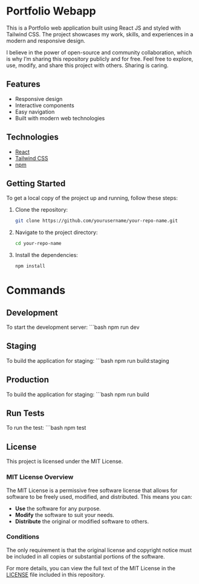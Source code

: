 # Portfolio Webapp

This is a Portfolio web application built using React JS and styled with Tailwind CSS. The project showcases my work, skills, and experiences in a modern and responsive design.

I believe in the power of open-source and community collaboration, which is why I’m sharing this repository publicly and for free. Feel free to explore, use, modify, and share this project with others. Sharing is caring.

## Features

- Responsive design
- Interactive components
- Easy navigation
- Built with modern web technologies

## Technologies

- [React](https://reactjs.org/)
- [Tailwind CSS](https://tailwindcss.com/)
- [npm](https://www.npmjs.com/)

## Getting Started

To get a local copy of the project up and running, follow these steps:
1. Clone the repository:
   ```bash
   git clone https://github.com/yourusername/your-repo-name.git

2. Navigate to the project directory:
   ```bash
   cd your-repo-name

3. Install the dependencies:
   ```bash
   npm install

# Commands

## Development
To start the development server:
    ```bash
    npm run dev

## Staging
To build the application for staging:
    ```bash
    npm run build:staging

## Production
To build the application for staging:
    ```bash
    npm run build

## Run Tests
To run the test:
    ```bash
    npm test

## License

This project is licensed under the MIT License. 

### MIT License Overview
The MIT License is a permissive free software license that allows for software to be freely used, modified, and distributed. This means you can:

- **Use** the software for any purpose.
- **Modify** the software to suit your needs.
- **Distribute** the original or modified software to others.

### Conditions
The only requirement is that the original license and copyright notice must be included in all copies or substantial portions of the software.

For more details, you can view the full text of the MIT License in the [LICENSE](LICENSE) file included in this repository.
